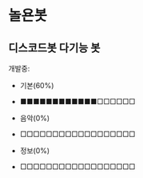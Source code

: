 # 놀욘봇

디스코드봇 다기능 봇
--
개발중:
* 기본(60%)
- ■■■■■■■■■■■■□□□□□□
* 음악(0%)
- □□□□□□□□□□□□□□□□□□
* 정보(0%)
- □□□□□□□□□□□□□□□□□□
